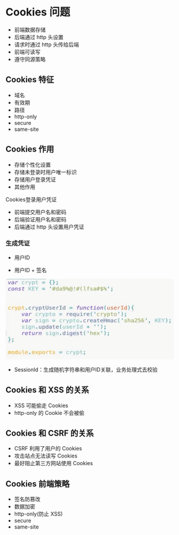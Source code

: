 # Cookies 问题

- 前端数据存储
- 后端通过 http 头设置
- 请求时通过 http 头传给后端
- 前端可读写
- 遵守同源策略


## Cookies 特征

- 域名
- 有效期
- 路径
- http-only
- secure
- same-site

## Cookies 作用

- 存储个性化设置
- 存储未登录时用户唯一标识
- 存储用户登录凭证
- 其他作用

Cookies登录用户凭证

- 前端提交用户名和密码
- 后端验证用户名和密码
- 后端通过 http 头设置用户凭证


### 生成凭证

- 用户ID

- 用户ID + 签名

![qm.png](./img/qm.png)

- SessionId：生成随机字符串和用户ID关联，业务处理式去校验


## Cookies 和 XSS 的关系

- XSS 可能偷走 Cookies
- http-only 的 Cookie 不会被偷

## Cookies 和 CSRF 的关系

- CSRF 利用了用户的 Cookies
- 攻击站点无法读写 Cookies
- 最好阻止第三方网站使用 Cookies


## Cookies 前端策略

- 签名防篡改
- 数据加密
- http-only(防止 XSS)
- secure
- same-site
